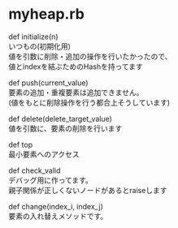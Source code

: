 # myheap.rb
def initialize(n)  
いつもの(初期化用)  
値を引数に削除・追加の操作を行いたかったので、  
値とindexを結ぶためのHashを持ってます  

def push(current_value)  
要素の追加・重複要素は追加できません。  
(値をもとに削除操作を行う都合上そうしています)  

def delete(delete_target_value)  
値を引数に、要素の削除を行います  

def top  
最小要素へのアクセス  

def check_valid  
デバッグ用に作ってます。  
親子関係が正しくないノードがあるとraiseします  

def change(index_i, index_j)  
要素の入れ替えメソッドです。  